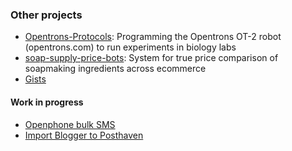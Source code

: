 ### Other projects

* [Opentrons-Protocols](https://github.com/Russell-Tran/Opentrons-Protocols): Programming the Opentrons OT-2 robot (opentrons.com) to run experiments in biology labs
* [soap-supply-price-bots](https://github.com/Russell-Tran/soap-supply-price-bots): System for true price comparison of soapmaking ingredients across ecommerce
* [Gists](https://gist.github.com/Russell-Tran)

#### Work in progress
* [Openphone bulk SMS](https://github.com/Russell-Tran/openphone-bulk-sms/tree/main)
* [Import Blogger to Posthaven](https://github.com/Russell-Tran/import-blogger-to-posthaven)

